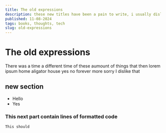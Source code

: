 ```yaml
---
title: The old expressions
description: these new titles have been a pain to write, i usually dislike speaking so much.
published: 11-08-2024
tags: books, thoughts, tech
slug: old-expressions
---
```


# The old expressions

There was a time a different time of these aumount of things that then
lorem ipsum home aligator house yes no forever more sorry I dislike that

## new section

- Hello
- Yes

### This next part contain lines of formatted code

```js
This should
```
